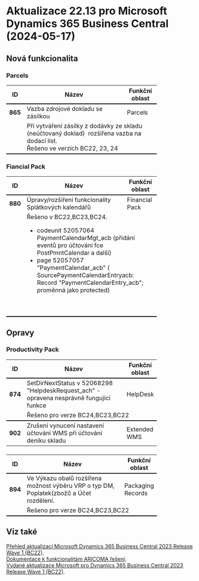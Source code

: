 ﻿# Aktualizace 22.13 pro Microsoft Dynamics 365 Business Central (2024-05-17)

## Nová funkcionalita

### Parcels
<table style="width:80%"><tr><th style="width:8%">ID</th><th style="width:70%">Název</th><th style="width:22%">Funkční oblast</th></tr>
<tr>
        <td style="border-top: 2px solid #000;"><b>865</b></td>
        <td style="border-top: 2px solid #000;">Vazba zdrojové dokladu se zásilkou</td>
        <td style="border-top: 2px solid #000;">Parcels</td>
        </tr><tr>
            <td style="border-bottom: 2px solid #000;"></td>
            <td style="border-bottom: 2px solid #000;" colspan="2"><span style="color:rgba(0, 0, 0, 0.9);display:inline !important;"><div style="box-sizing:border-box;">Při vytváření zásilky z dodávky ze skladu (neúčtovaný doklad)&nbsp; rozšířena vazba na dodací list.&nbsp; </div><div style="box-sizing:border-box;"><span style="font-weight:inherit;">Řešeno ve verzích BC22, 23, 24&nbsp;</span><br> </div></span></td>
            </tr> </table>

### Fiancial Pack
<table style="width:80%"><tr><th style="width:8%">ID</th><th style="width:70%">Název</th><th style="width:22%">Funkční oblast</th></tr>
<tr>
        <td style="border-top: 2px solid #000;"><b>880</b></td>
        <td style="border-top: 2px solid #000;">Úpravy/rozšíření funkcionality Splátkových kalendářů</td>
        <td style="border-top: 2px solid #000;">Financial Pack</td>
        </tr><tr>
            <td style="border-bottom: 2px solid #000;"></td>
            <td style="border-bottom: 2px solid #000;" colspan="2"><div>Řešeno v BC22,BC23,BC24. </div><div><div style="box-sizing:border-box;"><ul><li><span style="font-weight:inherit;">codeunit 52057064 PaymentCalendarMgt_acb (</span>přidání eventů pro účtování fce PostPmntCalendar a další) </li><li>page 52057057 &quot;PaymentCalendar_acb&quot; ( SourcePaymentCalendarEntryacb: Record &quot;PaymentCalendarEntry_acb&quot;; proměnná jako&nbsp;<span style="font-weight:inherit;">protected)</span> </li> </ul> </div><br><br> </div></td>
            </tr> </table>

## Opravy

### Productivity Pack
<table style="width:80%"><tr><th style="width:8%">ID</th><th style="width:70%">Název</th><th style="width:22%">Funkční oblast</th></tr>
<tr>
        <td style="border-top: 2px solid #000;"><b>874</b></td>
        <td style="border-top: 2px solid #000;">SetDirNextStatus v 52068298 "HelpdeskRequest_ach" - opravena nesprávně fungující funkce</td>
        <td style="border-top: 2px solid #000;">HelpDesk</td>
        </tr><tr>
            <td style="border-bottom: 2px solid #000;"></td>
            <td style="border-bottom: 2px solid #000;" colspan="2"><div><span style="display:inline !important;">Řešeno pro verze BC24,BC23,BC22</span><br> </div></td>
            </tr><tr>
        <td style="border-top: 2px solid #000;"><b>902</b></td>
        <td style="border-top: 2px solid #000;">Zrušení vynucení nastavení účtování WMS při účtování deníku skladu</td>
        <td style="border-top: 2px solid #000;">Extended WMS</td>
        </tr> </table>

### 
<table style="width:80%"><tr><th style="width:8%">ID</th><th style="width:70%">Název</th><th style="width:22%">Funkční oblast</th></tr>
<tr>
        <td style="border-top: 2px solid #000;"><b>894</b></td>
        <td style="border-top: 2px solid #000;">Ve Výkazu obalů rozšířena možnost výběru VRP o typ DM, Poplatek(zboží) a Účet rozdělení.</td>
        <td style="border-top: 2px solid #000;">Packaging Records</td>
        </tr><tr>
            <td style="border-bottom: 2px solid #000;"></td>
            <td style="border-bottom: 2px solid #000;" colspan="2"><div>Řešeno pro verze BC24,BC23,BC22 </div></td>
            </tr> </table>

## Viz také 

[Přehled aktualizací Microsoft Dynamics 365 Business Central 2023 Release Wave 1 (BC22)](Updates-bc22.md).  
[Dokumentace k funkcionalitám ARICOMA řešení](https://muj.autocont.cz/docs/cs-cz/dynamics365/business-central/AC-Solutions/ac-solutions.html).  
[Vydané aktualizace Microsoft pro Dynamics 365 Business Central 2023 Release Wave 1 (BC22)](https://support.microsoft.com/en-us/topic/released-updates-for-microsoft-dynamics-365-business-central-2023-release-wave-1-37e2d08e-6f61-4522-90ba-1cea59d8de51).  

